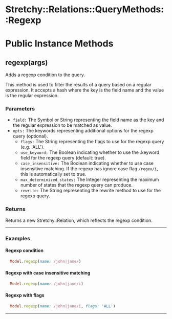 # Stretchy::Relations::QueryMethods::Regexp [](#module-Stretchy::Relations::QueryMethods::Regexp) [](#top)

    

# Public Instance Methods

      
## regexp(args) [](#method-i-regexp)
         
 Adds a regexp condition to the query.

 This method is used to filter the results of a query based on a regular expression. It accepts a hash where the key is the field name and the value is the regular expression.

 ### Parameters

 - `field:` The Symbol or String representing the field name as the key and the regular expression to be matched as value.
 - `opts:` The keywords representing additional options for the regexp query (optional).
     - `flags:` The String representing the flags to use for the regexp query (e.g. 'ALL').
     - `use_keyword:` The Boolean indicating whether to use the .keyword field for the regexp query (default: true).
     - `case_insensitive:` The Boolean indicating whether to use case insensitive matching. If the regexp has ignore case flag `/regex/i`, this is automatically set to true.
     - `max_determinized_states:` The Integer representing the maximum number of states that the regexp query can produce.
     - `rewrite:` The String representing the rewrite method to use for the regexp query.

 ### Returns
 Returns a new Stretchy::Relation, which reflects the regexp condition.

 ---

 ### Examples

 #### Regexp condition

 ```ruby
   Model.regexp(name: /john|jane/)
```

 #### Regexp with case insensitive matching
 ```ruby
   Model.regexp(name: /john|jane/i)
 ```

 #### Regexp with flags
 ```ruby
   Model.regexp(name: /john|jane/i, flags: 'ALL')
 ```  
        
---

